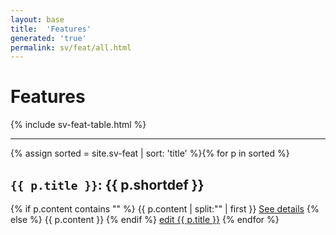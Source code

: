 ```yaml
---
layout: base
title:  'Features'
generated: 'true'
permalink: sv/feat/all.html
---
```


# Features

{% include sv-feat-table.html %}

----------

{% assign sorted = site.sv-feat | sort: 'title' %}{% for p in sorted %}
<a id="al-sv-feat/{{ p.title }}" class="al-dest"/>
<h2><code>{{ p.title }}</code>: {{ p.shortdef }}</h2>
{% if p.content contains "<!--details-->" %}    
{{ p.content | split:"<!--details-->" | first }}
<a href="{{ p.title }}" class="al-doc">See details</a>
{% else %}
{{ p.content }}
{% endif %}
<a href="{{ site.git_edit }}/{% if p.collection %}{{ p.relative_path }}{% else %}{{ p.path }}{% endif %}" target="#">edit {{ p.title }}</a>
{% endfor %}
